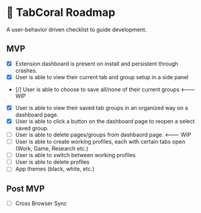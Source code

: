 # 📌 TabCoral Roadmap

A user-behavior driven checklist to guide development.

## MVP

- [x] Extension dashboard is present on install and persistent through crashes.
- [x] User is able to view their current tab and group setup in a side panel
- [/] User is able to choose to save all/none of their current groups <--- WIP
- [x] User is able to view their saved tab groups in an organized way on a dashboard page. 
- [x] User is able to click a button on the dashboard page to reopen a select saved group.
- [ ] User is able to delete pages/groups from dashbaord page. <--- WIP
- [ ] User is able to create working profiles, each with certain tabs open (Work, Game, Research etc.)
- [ ] User is able to switch between working profiles
- [ ] User is able to delete profiles
- [ ] App themes (black, white, etc.)

## Post MVP
- [ ] Cross Browser Sync

